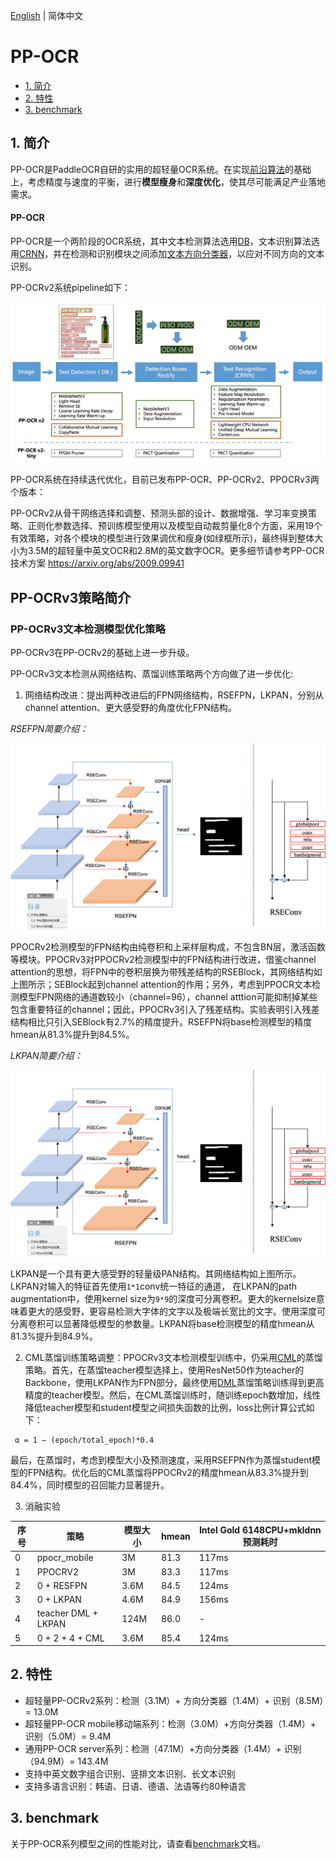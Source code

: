 [English](../doc_en/PP-OCRv3_introduction_en.md) | 简体中文

# PP-OCR

- [1. 简介](#1)
- [2. 特性](#2)
- [3. benchmark](#3)



<a name="1"></a>
## 1. 简介

PP-OCR是PaddleOCR自研的实用的超轻量OCR系统。在实现[前沿算法](algorithm.md)的基础上，考虑精度与速度的平衡，进行**模型瘦身**和**深度优化**，使其尽可能满足产业落地需求。

#### PP-OCR

PP-OCR是一个两阶段的OCR系统，其中文本检测算法选用[DB](algorithm_det_db.md)，文本识别算法选用[CRNN](algorithm_rec_crnn.md)，并在检测和识别模块之间添加[文本方向分类器](angle_class.md)，以应对不同方向的文本识别。

PP-OCRv2系统pipeline如下：

<div align="center">
    <img src="../ppocrv2_framework.jpg" width="800">
</div>


PP-OCR系统在持续迭代优化，目前已发布PP-OCR、PP-OCRv2、PPOCRv3两个版本：

PP-OCRv2从骨干网络选择和调整、预测头部的设计、数据增强、学习率变换策略、正则化参数选择、预训练模型使用以及模型自动裁剪量化8个方面，采用19个有效策略，对各个模块的模型进行效果调优和瘦身(如绿框所示)，最终得到整体大小为3.5M的超轻量中英文OCR和2.8M的英文数字OCR。更多细节请参考PP-OCR技术方案 https://arxiv.org/abs/2009.09941


## PP-OCRv3策略简介


### PP-OCRv3文本检测模型优化策略

PP-OCRv3在PP-OCRv2的基础上进一步升级。

PP-OCRv3文本检测从网络结构、蒸馏训练策略两个方向做了进一步优化:
1. 网络结构改进：提出两种改进后的FPN网络结构，RSEFPN，LKPAN，分别从channel attention、更大感受野的角度优化FPN结构。

*RSEFPN简要介绍：*

![](../ppocr_v3/RSEFPN.png)

PPOCRv2检测模型的FPN结构由纯卷积和上采样层构成，不包含BN层，激活函数等模块。PPOCRv3对PPOCRv2检测模型中的FPN结构进行改进，借鉴channel attention的思想，将FPN中的卷积层换为带残差结构的RSEBlock，其网络结构如上图所示；SEBlock起到channel attention的作用；另外，考虑到PPOCR文本检测模型FPN网络的通道数较小（channel=96），channel atttion可能抑制掉某些包含重要特征的channel；因此，PPOCRv3引入了残差结构。实验表明引入残差结构相比只引入SEBlock有2.7%的精度提升。RSEFPN将base检测模型的精度hmean从81.3%提升到84.5%。

*LKPAN简要介绍：*

![](../ppocr_v3/LKPAN.png)

LKPAN是一个具有更大感受野的轻量级PAN结构。其网络结构如上图所示。 LKPAN对输入的特征首先使用`1*1`conv统一特征的通道， 在LKPAN的path augmentation中，使用kernel size为`9*9`的深度可分离卷积。更大的kernelsize意味着更大的感受野，更容易检测大字体的文字以及极端长宽比的文字。使用深度可分离卷积可以显著降低模型的参数量。LKPAN将base检测模型的精度hmean从81.3%提升到84.9%。

2. CML蒸馏训练策略调整：PPOCRv3文本检测模型训练中，仍采用[CML](https://arxiv.org/pdf/2109.03144.pdf)的蒸馏策略。首先，在蒸馏teacher模型选择上，使用ResNet50作为teacher的Backbone，使用LKPAN作为FPN部分，最终使用[DML](https://arxiv.org/abs/1706.00384)蒸馏策略训练得到更高精度的teacher模型。然后，在CML蒸馏训练时，随训练epoch数增加，线性降低teacher模型和student模型之间损失函数的比例，loss比例计算公式如下：
```
 α = 1 – (epoch/total_epoch)*0.4
```
最后，在蒸馏时，考虑到模型大小及预测速度，采用RSEFPN作为蒸馏student模型的FPN结构。优化后的CML蒸馏将PPOCRv2的精度hmean从83.3%提升到84.4%，同时模型的召回能力显著提升。


3. 消融实验

|序号|策略|模型大小|hmean|Intel Gold 6148CPU+mkldnn预测耗时|
|-|-|-|-|-|
|0|ppocr_mobile|3M|81.3|117ms|
|1|PPOCRV2|3M|83.3|117ms|
|2|0 + RESFPN|3.6M|84.5|124ms|
|3|0 + LKPAN|4.6M|84.9|156ms|
|4|teacher DML + LKPAN|124M|86.0|-|
|5|0 + 2 + 4 + CML|3.6M|85.4|124ms|



<a name="2"></a>
## 2. 特性

- 超轻量PP-OCRv2系列：检测（3.1M）+ 方向分类器（1.4M）+ 识别（8.5M）= 13.0M
- 超轻量PP-OCR mobile移动端系列：检测（3.0M）+方向分类器（1.4M）+ 识别（5.0M）= 9.4M
- 通用PP-OCR server系列：检测（47.1M）+方向分类器（1.4M）+ 识别（94.9M）= 143.4M
- 支持中英文数字组合识别、竖排文本识别、长文本识别
- 支持多语言识别：韩语、日语、德语、法语等约80种语言


<a name="3"></a>
## 3. benchmark

关于PP-OCR系列模型之间的性能对比，请查看[benchmark](./benchmark.md)文档。
